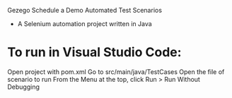 Gezego Schedule a Demo Automated Test Scenarios

- A Selenium automation project written in Java 

# To run in Visual Studio Code:
Open project with pom.xml 
Go to src/main/java/TestCases 
Open the file of scenario to run
From the Menu at the top, click Run > Run Without Debugging
